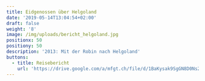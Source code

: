```yaml
---
title: Eidgenossen über Helgoland
date: '2019-05-14T13:04:54+02:00'
draft: false
weight: '8'
image: /img/uploads/bericht_helgoland.jpg
positionx: 50
positiony: 50
description: '2013: Mit der Robin nach Helgoland'
buttons:
  - title: Reisebericht
    url: 'https://drive.google.com/a/mfgt.ch/file/d/1BaKysak9SgGN8D0Ns2_AGXWrusuHuo7c/view?usp=sharing'
---
```

